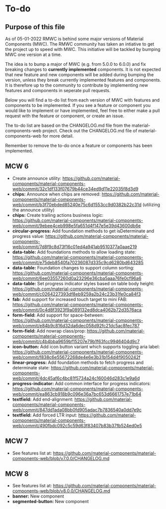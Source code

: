 # To-do

## Purpose of this file

As of 05-01-2022 RMWC is behind some major versions of Material Components (MWC). The RMWC community has taken an intiative to get the project up to speed with MWC. This initiative will be tackled by bumping MWC one version at a time.

The idea is to bump a major of MWC (e.g. from 5.0.0 to 6.0.0) and fix breaking changes to **currently implemented** components. It is not expected that new feature and new components will be added during bumping the version, unless they break currently implemented features and components. It is therefore up to the community to contribute by implementing new features and components in seperate pull requests.

Below you will find a to-do list from each version of MWC with features and components to be implemented. If you see a feature or component you would like to implement or have implemented, feel free to either make a pull request with the feature or component, or create an issue.

The to-do list are based on the CHANGELOG.md file from the material-components-web project. Check out the CHANGELOG.md file of material-components-web for more detail.

Remember to remove the to-do once a feature or components has been implemented.

## MCW 6

- Create announce utility: https://github.com/material-components/material-components-web/commit/32c1df133f07679b44ce34ed9d11e22035f8d3d9
- **chips:** Announce when chips are removed: https://github.com/material-components/material-components-web/commit/b3f70ebded85240e75c6d1553cc9d0382b22c31d (utilizing the announce utility)
- **chips:** Create trailing actions business logic: https://github.com/material-components/material-components-web/commit/9ebee4ceb998e5fa651d4f147e5e39d43600db6e
- **circular-progress:** Add foundation methods to get isDeterminate and progress value: https://github.com/material-components/material-components-web/commit/7d8f9c8d73f16c01ed4a941ab9510377a0aae219
- **data-table:** Add foundations methods to allow loading state: https://github.com/material-components/material-components-web/commit/e75deb8540fa70236087d335c9cd6280bd643285
- **data-table:** Foundation changes to support column sorting: https://github.com/material-components/material-components-web/commit/6ee03557260d0a23296e36cba5aaa76fe0cf96a6
- **data-table:** Set progress indicator styles based on table body height: https://github.com/material-components/material-components-web/commit/c0264227393df8eb9259a2b24c23b31fe0ca84f3
- **fab:** Add support for increased touch target to mini FAB: https://github.com/material-components/material-components-web/commit/0c4d8f3923f9a089132ed8dca4062b72d3576aca
- **form-field:** Add support for space-between: https://github.com/material-components/material-components-web/commit/e84b9c816d32da6dec058d92fc21dc5ac8fec787
- **form-field:** Add nowrap class/prop: https://github.com/material-components/material-components-web/commit/c4b4bba9659bf15207e79b1f63fcc9946404d9c7
- **icon-button:** Add icon button variant which supports toggling aria label: https://github.com/material-components/material-components-web/commit/f838c6e55672268de4e6e3b31b154d4f9050242f
- **linear-progress:** Add foundation methods to fetch progress and determinate state: https://github.com/material-components/material-components-web/commit/4dc45af6c4bc81f5734a24c160046d283c1e9a6d
- **progress-indicator:** Add common interface for progress indicators: https://github.com/material-components/material-components-web/commit/ea863cb918b9c096e36a7bc653d6661757e71b64
- **textfield:** Add end-alignment: https://github.com/material-components/material-components-web/commit/847dd1ada08bb0fd905adac7b7836540a0dd7e9c
- **textfield:** Add forced LTR input: https://github.com/material-components/material-components-web/commit/490fbdc092c5c59d63f83407b83b37fb524ed0e5

## MCW 7

- See features list at: https://github.com/material-components/material-components-web/blob/v7.0.0/CHANGELOG.md

## MCW 8

- See features list at: https://github.com/material-components/material-components-web/blob/v8.0.0/CHANGELOG.md
- **banner:** New component
- **segmented-button:** New component
